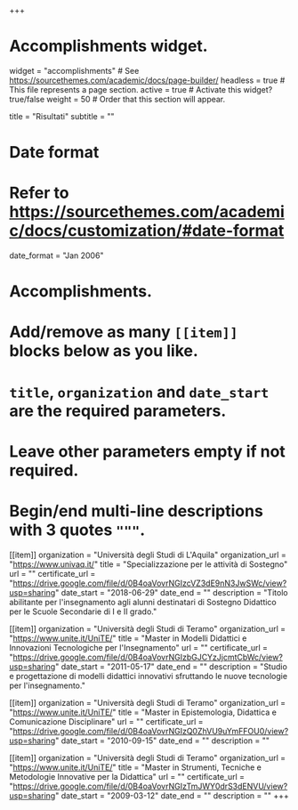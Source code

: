 +++
# Accomplishments widget.
widget = "accomplishments"  # See https://sourcethemes.com/academic/docs/page-builder/
headless = true  # This file represents a page section.
active = true  # Activate this widget? true/false
weight = 50  # Order that this section will appear.

title = "Risultati"
subtitle = ""

# Date format
#   Refer to https://sourcethemes.com/academic/docs/customization/#date-format
date_format = "Jan 2006"

# Accomplishments.
#   Add/remove as many `[[item]]` blocks below as you like.
#   `title`, `organization` and `date_start` are the required parameters.
#   Leave other parameters empty if not required.
#   Begin/end multi-line descriptions with 3 quotes `"""`.

[[item]]
  organization = "Università degli Studi di L'Aquila"
  organization_url = "https://www.univaq.it/"
  title = "Specializzazione per le attività di Sostegno"
  url = ""
  certificate_url = "https://drive.google.com/file/d/0B4oaVovrNGIzcVZ3dE9nN3JwSWc/view?usp=sharing"
  date_start = "2018-06-29"
  date_end = ""
  description = "Titolo abilitante per l'insegnamento agli alunni destinatari di Sostegno Didattico per le Scuole Secondarie di I e II grado."

[[item]]
  organization = "Università degli Studi di Teramo"
  organization_url = "https://www.unite.it/UniTE/"
  title = "Master in Modelli Didattici e Innovazioni Tecnologiche per l'Insegnamento"
  url = ""
  certificate_url = "https://drive.google.com/file/d/0B4oaVovrNGIzbGJCYzJjcmtCbWc/view?usp=sharing"
  date_start = "2011-05-17"
  date_end = ""
  description = "Studio e progettazione di modelli didattici innovativi sfruttando le nuove tecnologie per l'insegnamento."

[[item]]
  organization = "Università degli Studi di Teramo"
  organization_url = "https://www.unite.it/UniTE/"
  title = "Master in Epistemologia, Didattica e Comunicazione Disciplinare"
  url = ""
  certificate_url = "https://drive.google.com/file/d/0B4oaVovrNGIzQ0ZhVU9uYmFFOU0/view?usp=sharing"
  date_start = "2010-09-15"
  date_end = ""
  description = ""

[[item]]
  organization = "Università degli Studi di Teramo"
  organization_url = "https://www.unite.it/UniTE/"
  title = "Master in Strumenti, Tecniche e Metodologie Innovative per la Didattica"
  url = ""
  certificate_url = "https://drive.google.com/file/d/0B4oaVovrNGIzTmJWY0drS3dENVU/view?usp=sharing"
  date_start = "2009-03-12"
  date_end = ""
  description = ""
+++
